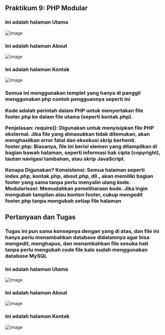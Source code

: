 <h2>Praktikum 9: PHP Modular</h2>
<h3>Ini adalah halaman Utama</h3>

![image](https://github.com/user-attachments/assets/447279c5-e881-4576-97d5-a91f00c30d41)
<h3>Ini adalah halaman About</h3>

![image](https://github.com/user-attachments/assets/28da3add-deb8-4315-a73f-062d90730bff)
<h3>Ini adalah halaman Kontak</h3>

![image](https://github.com/user-attachments/assets/8e22c5ba-3588-4958-8cbe-0590e95aa6f3)
<h3>Semua ini menggunakan templet yang hanya di panggil menggunakan php contoh pengguannya seperti ini

Kode <?php require('footer.php'); ?> adalah perintah dalam PHP untuk menyertakan file footer.php ke dalam file utama (seperti kontak.php).

Penjelasan:
require(): Digunakan untuk menyisipkan file PHP eksternal. Jika file yang dimasukkan tidak ditemukan, akan menghasilkan error fatal dan eksekusi skrip berhenti.
footer.php: Biasanya, file ini berisi elemen yang ditampilkan di bagian bawah halaman, seperti informasi hak cipta (copyright), tautan navigasi tambahan, atau skrip JavaScript.

Kenapa Digunakan?
Konsistensi: Semua halaman seperti index.php, kontak.php, about.php, dll., akan memiliki bagian footer yang sama tanpa perlu menyalin ulang kode.
Modularisasi: Memudahkan pemeliharaan kode. Jika ingin mengubah tampilan atau konten footer, cukup mengedit footer.php tanpa mengubah setiap file halaman

</h3>

<h2>Pertanyaan dan Tugas</h2>
<h3>Tugas ini pun sama konsepnya dengan yang di atas, dan file ini hanya perlu menambahkan database didalamnya agar bisa mengedit, menghapus, dan menambahkan file sesuka hati tanpa perlu mengubah code file kalo sudah menggunakan database MySQL </h3>
<h3>Ini adalah halaman Utama</h3>

![image](https://github.com/user-attachments/assets/4af91b4d-1bce-4aa9-ac12-ace0a0d7e6b8)
<h3>Ini adalah halaman About</h3>

![image](https://github.com/user-attachments/assets/6d375f8b-e610-4a09-88a4-4b6871911f61)
<h3>Ini adalah halaman Kontak</h3>

![image](https://github.com/user-attachments/assets/8646344e-fb17-44f9-af37-d50eca36ec31)
